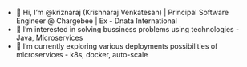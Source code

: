 - 👋 Hi, I’m @kriznaraj (Krishnaraj Venkatesan) | Principal Software Engineer @ Chargebee | Ex - Dnata International
- 👀 I’m interested in solving bussiness problems using technologies - Java, Microservices
- 🌱 I’m currently exploring various deployments possibilities of microservices - k8s, docker, auto-scale

<!---
kriznaraj/kriznaraj is a ✨ special ✨ repository because its `README.md` (this file) appears on your GitHub profile.
You can click the Preview link to take a look at your changes.
--->
